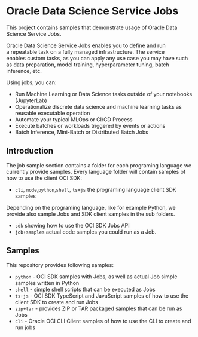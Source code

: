 # Oracle Data Science Service Jobs

This project contains samples that demonstrate usage of Oracle Data Science Service Jobs.

Oracle Data Science Service Jobs enables you to define and run a repeatable task on a fully managed infrastructure. The service enables custom tasks, as you can apply any use case you may have such as data preparation, model training, hyperparameter tuning, batch inference, etc.

Using jobs, you can:

- Run Machine Learning or Data Science tasks outside of your notebooks (JupyterLab)
- Operationalize discrete data science and machine learning tasks as reusable executable operation
- Automate your typical MLOps or CI/CD Process
- Execute batches or workloads triggered by events or actions
- Batch Inference, Mini-Batch or Distributed Batch Jobs

## Introduction

The job sample section contains a folder for each programing language we currently provide samples. Every language folder will contain samples of how to use the client OCI SDK:

- `cli`, `node`,`python`,`shell`, `ts+js` the programing language client SDK samples
  
Depending on the programing language, like for example Python, we provide also sample Jobs and SDK client samples in the sub folders.

- `sdk` showing how to use the OCI SDK Jobs API
- `job+samples` actual code samples you could run as a Job.

## Samples

This repository provides following samples:

- `python` - OCI SDK samples with Jobs, as well as actual Job simple samples written in Python
- `shell` - simple shell scripts that can be executed as Jobs
- `ts+js` - OCI SDK TypeScript and JavaScript samples of how to use the client SDK to create and run Jobs
- `zip+tar` - provides ZIP or TAR packaged samples that can be run as Jobs
- `cli` - Oracle OCI CLI Client samples of how to use the CLI to create and run jobs





